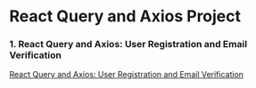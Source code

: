 # React Query and Axios Project

### 1. React Query and Axios: User Registration and Email Verification

[React Query and Axios: User Registration and Email Verification](https://codevoweb.com/react-query-user-registration-and-email-verification)
